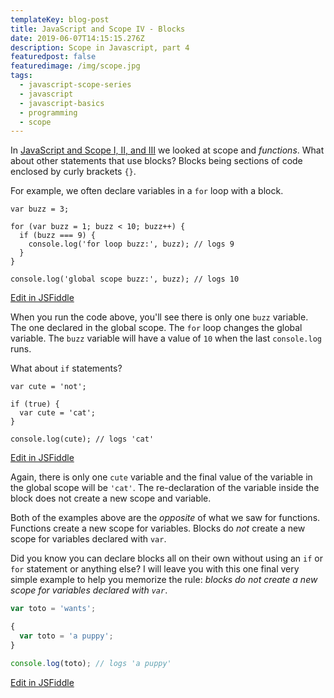 ```yaml
---
templateKey: blog-post
title: JavaScript and Scope IV - Blocks
date: 2019-06-07T14:15:15.276Z
description: Scope in Javascript, part 4
featuredpost: false
featuredimage: /img/scope.jpg
tags:
  - javascript-scope-series
  - javascript
  - javascript-basics
  - programming
  - scope
---
```

In [JavaScript and Scope I, II, and III](/tags/javascript-scope-series/) we looked at scope and *functions*. What about other statements that use blocks? Blocks being sections of code enclosed by curly brackets `{}`.

For example, we often declare variables in a `for` loop with a block.

```js{1,3}
var buzz = 3;

for (var buzz = 1; buzz < 10; buzz++) {
  if (buzz === 9) { 
    console.log('for loop buzz:', buzz); // logs 9
  }
}

console.log('global scope buzz:', buzz); // logs 10
```
<div class="jsfiddle-link">
  <a href="https://jsfiddle.net/tchaffee/5m4wk8hu/" target="_blank">Edit in JSFiddle</a>
</div>

When you run the code above, you'll see there is only one `buzz` variable. The one declared in the global scope. The `for` loop changes the global variable. The `buzz` variable will have a value of `10` when the last `console.log` runs.

What about `if` statements?

```js{1,4}
var cute = 'not';

if (true) {
  var cute = 'cat';
}

console.log(cute); // logs 'cat'
```
<div class="jsfiddle-link">
  <a href="https://jsfiddle.net/tchaffee/Lutdkqsx/" target="_blank">Edit in JSFiddle</a>
</div>

Again, there is only one `cute` variable and the final value of the variable in the global scope will be `'cat'`. The re-declaration of the variable inside the block does not create a new scope and variable.

Both of the examples above are the *opposite* of what we saw for functions. Functions create a new scope for variables. Blocks do *not* create a new scope for variables declared with `var`.

Did you know you can declare blocks all on their own without using an `if` or `for` statement or anything else? I will leave you with this one final very simple example to help you memorize the rule: *blocks do not create a new scope for variables declared with `var`*.

```js
var toto = 'wants';

{
  var toto = 'a puppy';
}

console.log(toto); // logs 'a puppy'
```
<div class="jsfiddle-link">
  <a href="https://jsfiddle.net/tchaffee/17st5cmk/" target="_blank">Edit in JSFiddle</a>
</div>